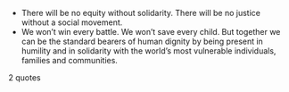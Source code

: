  - There will be no equity without solidarity. There will be no justice without a social movement.
 - We won’t win every battle. We won’t save every child. But together we can be the standard bearers of human dignity by being present in humility and in solidarity with the world’s most vulnerable individuals, families and communities.

2 quotes